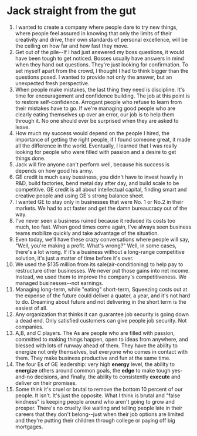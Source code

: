 # Jack straight from the gut

1. I wanted to create a company where people dare to try new things, where people feel assured in knowing that only the limits of their creativity and drive, their own standards of personal excellence, will be the ceiling on how far and how fast they move. 
2. Get out of the pile--If I had just answered my boss questions, it would have been tough to get noticed. Bosses usually have answers in mind when they hand out questions. They're just looking for confirmation. To set myself apart from the crowd, I thought I had to think bigger than the questions posed. I wanted to provide not only the answer, but an unexpected fresh perspective. 
3. When people make mistakes, the last thing they need is discipline. It's time for encouragement and confidence building. The job at this point is to restore self-confidence. Arrogant people who refuse to learn from their mistakes have to go. If we're managing good people who are clearly eating themselves up over an error, our job is to help them through it. No one should ever be surprised when they are asked to leave. 
4. How much my success would depend on the people I hired, the importance of getting the right people, if I found someone great, it made all the difference in the world. Eventually, I learned that I was really looking for people who were filled with passion and a desire to get things done. 
5. Jack will fire anyone can't perform well, because his success is depends on how good his army.
6. GE credit is much easy bussiness, you didn't have to invest heavily in R&D, build factories, bend metal day after day, and build scale to be competitive. GE credit is all about intellectual capital, finding smart and creative people and using GE's strong balance sheet.
7. I wanted GE to stay only in businesses that were No. 1 or No.2 in their markets. We had to act faster and get the damn bureaucracy out of the way.
8. I've never seen a business ruined because it reduced its costs too much, too fast. When good times come again, I've always seen business teams mobilize quickly and take advantage of the situation.
9. Even today, we'll have these crazy conversations where people will say, "Well, you're making a profit. What's wrong?" Well, in some cases, there's a lot wrong. If it's a business without a long-range competitive solution, it's just a matter of time before it's over. 
10. We used the $135 million from its sale(air-conditioning) to help pay to restructure other businesses. We never put those gains into net income. Instead, we used them to improve the company's competitiveness. We managed businesses--not earnings. 
11. Managing long-term, while "eating" short-term, Squeezing costs out at the expense of the future could deliver a quater, a year, and it's not hard to do. Dreaming about future and not delivering in the short term is the easiest of all.
12. Any organization that thinks it can guarantee job security is going down a dead end. Only satisfied customers can give people job security. Not companies. 
13. A,B, and C players. The As are people who are filled with passion, committed to making things happen, open to ideas from anywhere, and blessed with lots of runway ahead of them. They have the ability to energize not only themselves, but everyone who comes in contact with them. They make business productive and fun at the same time. 
14. The four Es of GE leadership: very high **energy** level, the ability to **energize** others around common goals, the **edge** to make tough yes-and-no decisions, and finally, the ability to consistently **execute** and deliver on their promises. 
15. Some think it's cruel or brutal to remove the bottom 10 percent of our people. It isn't. It's just the opposite. What I think is brutal and "false kindness" is keeping people around who aren't going to grow and prosper. There's no cruelty like waiting and telling people late in their careers that they don't belong--just when their job options are limited and they're putting their children through college or paying off big mortgages. 
